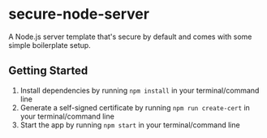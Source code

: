 # secure-node-server
A Node.js server template that's secure by default and comes with some simple boilerplate setup.


## Getting Started

1. Install dependencies by running `npm install` in your terminal/command line
1. Generate a self-signed certificate by running `npm run create-cert` in your terminal/command line
1. Start the app by running `npm start` in your terminal/command line
